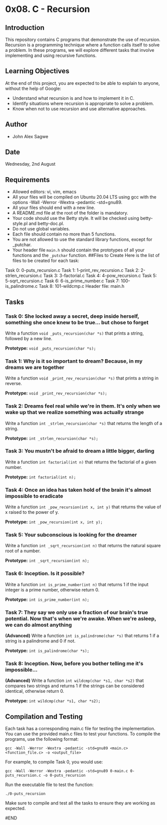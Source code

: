 # 0x08. C - Recursion

## Introduction
This repository contains C programs that demonstrate the use of recursion. Recursion is a programming technique where a function calls itself to solve a problem. In these programs, we will explore different tasks that involve implementing and using recursive functions.

## Learning Objectives
At the end of this project, you are expected to be able to explain to anyone, without the help of Google:

- Understand what recursion is and how to implement it in C.
- Identify situations where recursion is appropriate to solve a problem.
- Know when not to use recursion and use alternative approaches.

## Author
- John Alex Sagwe

## Date
Wednesday, 2nd August

## Requirements
- Allowed editors: vi, vim, emacs
- All your files will be compiled on Ubuntu 20.04 LTS using gcc with the options -Wall -Werror -Wextra -pedantic -std=gnu89.
- All your files should end with a new line.
- A README.md file at the root of the folder is mandatory.
- Your code should use the Betty style. It will be checked using betty-style.pl and betty-doc.pl.
- Do not use global variables.
- Each file should contain no more than 5 functions.
- You are not allowed to use the standard library functions, except for _putchar.
- Your header file `main.h` should contain the prototypes of all your functions and the `_putchar` function.
##Files to Create
Here is the list of files to be created for each task:

Task 0: 0-puts_recursion.c
Task 1: 1-print_rev_recursion.c
Task 2: 2-strlen_recursion.c
Task 3: 3-factorial.c
Task 4: 4-pow_recursion.c
Task 5: 5-sqrt_recursion.c
Task 6: 6-is_prime_number.c
Task 7: 100-is_palindrome.c
Task 8: 101-wildcmp.c
Header file: main.h
## Tasks
### Task 0: She locked away a secret, deep inside herself, something she once knew to be true... but chose to forget
Write a function `void _puts_recursion(char *s)` that prints a string, followed by a new line.

**Prototype:** `void _puts_recursion(char *s);`

### Task 1: Why is it so important to dream? Because, in my dreams we are together
Write a function `void _print_rev_recursion(char *s)` that prints a string in reverse.

**Prototype:** `void _print_rev_recursion(char *s);`

### Task 2: Dreams feel real while we're in them. It's only when we wake up that we realize something was actually strange
Write a function `int _strlen_recursion(char *s)` that returns the length of a string.

**Prototype:** `int _strlen_recursion(char *s);`

### Task 3: You mustn't be afraid to dream a little bigger, darling
Write a function `int factorial(int n)` that returns the factorial of a given number.

**Prototype:** `int factorial(int n);`

### Task 4: Once an idea has taken hold of the brain it's almost impossible to eradicate
Write a function `int _pow_recursion(int x, int y)` that returns the value of x raised to the power of y.

**Prototype:** `int _pow_recursion(int x, int y);`

### Task 5: Your subconscious is looking for the dreamer
Write a function `int _sqrt_recursion(int n)` that returns the natural square root of a number.

**Prototype:** `int _sqrt_recursion(int n);`

### Task 6: Inception. Is it possible?
Write a function `int is_prime_number(int n)` that returns 1 if the input integer is a prime number, otherwise return 0.

**Prototype:** `int is_prime_number(int n);`

### Task 7: They say we only use a fraction of our brain's true potential. Now that's when we're awake. When we're asleep, we can do almost anything
**(Advanced)**
Write a function `int is_palindrome(char *s)` that returns 1 if a string is a palindrome and 0 if not.

**Prototype:** `int is_palindrome(char *s);`

### Task 8: Inception. Now, before you bother telling me it's impossible...
**(Advanced)**
Write a function `int wildcmp(char *s1, char *s2)` that compares two strings and returns 1 if the strings can be considered identical, otherwise return 0.

**Prototype:** `int wildcmp(char *s1, char *s2);`

## Compilation and Testing
Each task has a corresponding main.c file for testing the implementation. You can use the provided main.c files to test your functions. To compile the programs, use the following format:

```
gcc -Wall -Werror -Wextra -pedantic -std=gnu89 <main.c> <function_file.c> -o <output_file>
```

For example, to compile Task 0, you would use:

```
gcc -Wall -Werror -Wextra -pedantic -std=gnu89 0-main.c 0-puts_recursion.c -o 0-puts_recursion
```

Run the executable file to test the function:

```
./0-puts_recursion
```

Make sure to compile and test all the tasks to ensure they are working as expected.

#END
